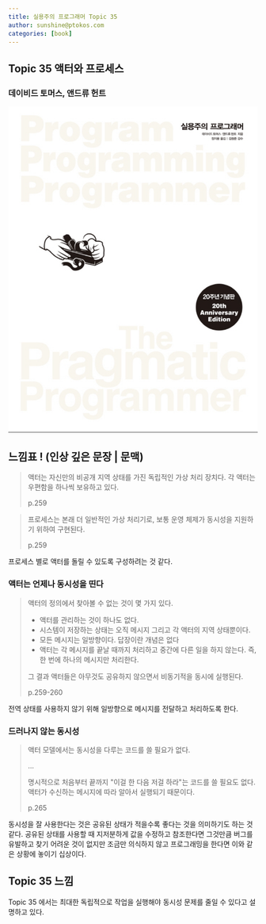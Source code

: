 ```yaml
---
title: 실용주의 프로그래머 Topic 35
author: sunshine@ptokos.com
categories: [book]
---
```


## Topic 35 액터와 프로세스


### 데이비드 토머스, 앤드류 헌트
![Alt text](/assets/img/book/실용주의-프로그래머/cover.png)


## 느낌표 ! (인상 깊은 문장 | 문맥)
> 액터는 자신만의 비공개 지역 상태를 가진 독립적인 가상 처리 장치다.
> 각 액터는 우편함을 하나씩 보유하고 있다.
> 
> p.259

> 프로세스는 본래 더 일반적인 가상 처리기로, 보통 운영 체제가 동시성을 지원하기 위하여 구현된다.
> 
> p.259

프로세스 별로 액터를 돌릴 수 있도록 구성하려는 것 같다.

### 액터는 언제나 동시성을 띤다
> 액터의 정의에서 찾아볼 수 없는 것이 몇 가지 있다.
> - 액터를 관리하는 것이 하나도 없다.
> - 시스템이 저장하는 상태는 오직 메시지 그리고 각 액터의 지역 상태뿐이다.
> - 모든 메시지는 일방향이다. 답장이란 개념은 없다
> - 액터는 각 메시지를 끝날 때까지 처리하고 중간에 다른 일을 하지 않는다. 즉, 한 번에 하나의 메시지만 처리한다.
> 
> 그 결과 액터들은 아무것도 공유하지 않으면서 비동기적을 동시에 실행된다.
> 
> p.259-260

전역 상태를 사용하지 않기 위해 일방향으로 메시지를 전달하고 처리하도록 한다. 

### 드러나지 않는 동시성
> 액터 모델에서는 동시성을 다루는 코드를 쓸 필요가 없다.
> 
> ...
> 
> 명시적으로 처음부터 끝까지 "이걸 한 다음 저걸 하라"는 코드를 쓸 필요도 없다.
> 액터가 수신하는 메시지에 따라 알아서 실행되기 때문이다.
> 
> p.265

동시성을 잘 사용한다는 것은 공유된 상태가 적을수록 좋다는 것을 의미하기도 하는 것 같다.
공유된 상태를 사용할 때 지저분하게 값을 수정하고 참조한다면 그것만큼 버그를 유발하고 찾기 어려운 것이 없지만 조금만 의식하지 않고 프로그래밍을 한다면 이와 같은 상황에 놓이기 십상이다.

## Topic 35 느낌
Topic 35 에서는 최대한 독립적으로 작업을 실행해야 동시성 문제를 줄일 수 있다고 설명하고 있다.
